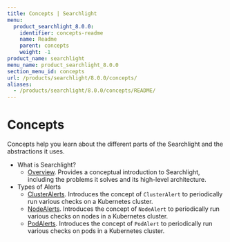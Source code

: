 ```yaml
---
title: Concepts | Searchlight
menu:
  product_searchlight_8.0.0:
    identifier: concepts-readme
    name: Readme
    parent: concepts
    weight: -1
product_name: searchlight
menu_name: product_searchlight_8.0.0
section_menu_id: concepts
url: /products/searchlight/8.0.0/concepts/
aliases:
  - /products/searchlight/8.0.0/concepts/README/
---
```

# Concepts

Concepts help you learn about the different parts of the Searchlight and the abstractions it uses.

- What is Searchlight?
  - [Overview](/docs/concepts/what-is-searhclight/overview.md). Provides a conceptual introduction to Searchlight, including the problems it solves and its high-level architecture.
- Types of Alerts
  - [ClusterAlerts](/docs/concepts/alert-types/cluster-alert.md). Introduces the concept of `ClusterAlert` to periodically run various checks on a Kubernetes cluster.
  - [NodeAlerts](/docs/concepts/alert-types/node-alert.md). Introduces the concept of `NodeAlert` to periodically run various checks on nodes in a Kubernetes cluster.
  - [PodAlerts](/docs/concepts/alert-types/pod-alert.md). Introduces the concept of `PodAlert` to periodically run various checks on pods in a Kubernetes cluster.
